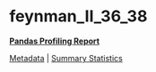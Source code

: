 # feynman_II_36_38

[**Pandas Profiling Report**](https://epistasislab.github.io/pmlb/profile/feynman_II_36_38.html)

[Metadata](metadata.yaml) | [Summary Statistics](summary_stats.tsv)


